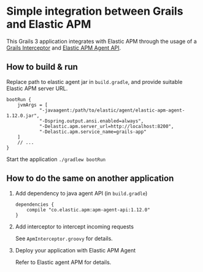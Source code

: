 # Simple integration between Grails and Elastic APM

This Grails 3 application integrates with Elastic APM through the usage of a [Grails Interceptor](http://docs.grails.org/3.3.11/guide/theWebLayer.html#interceptors) and [Elastic APM Agent API](https://www.elastic.co/guide/en/apm/agent/java/current/public-api.html).

## How to build & run

Replace path to elastic agent jar in `build.gradle`, and provide suitable Elastic APM server URL.
```
bootRun {
    jvmArgs = [
            "-javaagent:/path/to/elastic/agent/elastic-apm-agent-1.12.0.jar",
            "-Dspring.output.ansi.enabled=always",
            "-Delastic.apm.server_url=http://localhost:8200",
            "-Delastic.apm.service_name=grails-app"
    ]
    // ...
}
```

Start the application
`./gradlew bootRun`

## How to do the same on another application

1. Add dependency to java agent API (in `build.gradle`)

    ```
    dependencies {
        compile "co.elastic.apm:apm-agent-api:1.12.0"
    }
    ```

1. Add interceptor to intercept incoming requests

    See `ApmInterceptor.groovy` for details.

1. Deploy your application with Elastic APM Agent

    Refer to Elastic agent APM for details.
